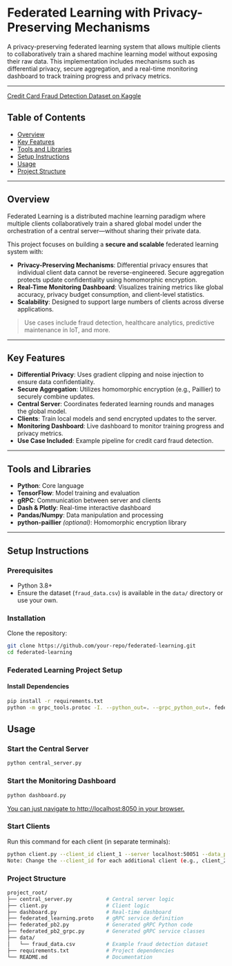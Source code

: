 # Federated Learning with Privacy-Preserving Mechanisms

A privacy-preserving federated learning system that allows multiple clients to collaboratively train a shared machine learning model without exposing their raw data. This implementation includes mechanisms such as differential privacy, secure aggregation, and a real-time monitoring dashboard to track training progress and privacy metrics.

---

[Credit Card Fraud Detection Dataset on Kaggle](https://www.kaggle.com/code/youssefelbadry10/credit-card-fraud-detection/input)


## Table of Contents

- [Overview](#overview)
- [Key Features](#key-features)
- [Tools and Libraries](#tools-and-libraries)
- [Setup Instructions](#setup-instructions)
- [Usage](#usage)
- [Project Structure](#project-structure)

---

## Overview

Federated Learning is a distributed machine learning paradigm where multiple clients collaboratively train a shared global model under the orchestration of a central server—without sharing their private data.

This project focuses on building a **secure and scalable** federated learning system with:

- **Privacy-Preserving Mechanisms**: Differential privacy ensures that individual client data cannot be reverse-engineered. Secure aggregation protects update confidentiality using homomorphic encryption.
- **Real-Time Monitoring Dashboard**: Visualizes training metrics like global accuracy, privacy budget consumption, and client-level statistics.
- **Scalability**: Designed to support large numbers of clients across diverse applications.

> Use cases include fraud detection, healthcare analytics, predictive maintenance in IoT, and more.

---

## Key Features

- **Differential Privacy**: Uses gradient clipping and noise injection to ensure data confidentiality.
- **Secure Aggregation**: Utilizes homomorphic encryption (e.g., Paillier) to securely combine updates.
- **Central Server**: Coordinates federated learning rounds and manages the global model.
- **Clients**: Train local models and send encrypted updates to the server.
- **Monitoring Dashboard**: Live dashboard to monitor training progress and privacy metrics.
- **Use Case Included**: Example pipeline for credit card fraud detection.

---

## Tools and Libraries

- **Python**: Core language
- **TensorFlow**: Model training and evaluation
- **gRPC**: Communication between server and clients
- **Dash & Plotly**: Real-time interactive dashboard
- **Pandas/Numpy**: Data manipulation and processing
- **python-paillier** *(optional)*: Homomorphic encryption library

---

## Setup Instructions

### Prerequisites

- Python 3.8+
- Ensure the dataset (`fraud_data.csv`) is available in the `data/` directory or use your own.

### Installation

Clone the repository:

```bash
git clone https://github.com/your-repo/federated-learning.git
cd federated-learning

```

### Federated Learning Project Setup

#### Install Dependencies

```bash
pip install -r requirements.txt
python -m grpc_tools.protoc -I. --python_out=. --grpc_python_out=. federated_learning.proto

```
## Usage
### Start the Central Server
``` bash
python central_server.py

```
### Start the Monitoring Dashboard
``` bash
python dashboard.py

```

[You can just navigate to http://localhost:8050 in your browser.](http://localhost:8050)


### Start Clients
Run this command for each client (in separate terminals):

``` bash
python client.py --client_id client_1 --server localhost:50051 --data_path ./data/fraud_data.csv --rounds 5 --epochs 3
Note: Change the --client_id for each additional client (e.g., client_2, client_3, etc.).

```

### Project Structure
``` graphql
project_root/
├── central_server.py           # Central server logic
├── client.py                   # Client logic
├── dashboard.py                # Real-time dashboard
├── federated_learning.proto    # gRPC service definition
├── federated_pb2.py            # Generated gRPC Python code
├── federated_pb2_grpc.py       # Generated gRPC service classes
├── data/
│   └── fraud_data.csv          # Example fraud detection dataset
├── requirements.txt            # Project dependencies
└── README.md                   # Documentation

```


    
